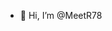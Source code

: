 - 👋 Hi, I’m @MeetR78

<!---
MeetR78/MeetR78 is a ✨ special ✨ repository because its `README.md` (this file) appears on your GitHub profile.
You can click the Preview link to take a look at your changes.
--->
